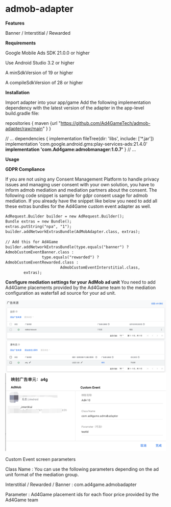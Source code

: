 # admob-adapter


**Features**

 Banner / Interstitial / Rewarded
 
 
**Requirements**

Google Mobile Ads SDK 21.0.0 or higher

Use Android Studio 3.2 or higher

A minSdkVersion of 19 or higher

A compileSdkVersion of 28 or higher


**Installation**

Import adapter into your app/game
Add the following implementation dependency with the latest version of the adapter in the app-level build.gradle file:

repositories {
    maven {url "https://github.com/Ad4GameTech/admob-adapter/raw/main" }
}

// ...
dependencies {
    implementation fileTree(dir: 'libs', include: ['*.jar'])
    implementation 'com.google.android.gms:play-services-ads:21.4.0'
    **implementation 'com.Ad4game:admobmanager:1.0.7'**
}
// ...

**Usage**

**GDPR Compliance**

If you are not using any Consent Management Platform to handle privacy issues and managing user consent with your own solution, you have to inform admob mediation and mediation partners about the consent. The following code snippet is sample for gdpr consent usage for admob mediation. If you already have the snippet like below you need to add all these extras bundles for the Ad4Game custom event adapter as well.

```
AdRequest.Builder builder = new AdRequest.Builder();
Bundle extras = new Bundle();
extras.putString("npa", "1");
builder.addNetworkExtrasBundle(AdMobAdapter.class, extras);

// Add this for Ad4Game
builder.addNetworkExtrasBundle(type.equals("banner") ? AdmobCustomEventBanner.class :
                type.equals("rewarded") ? AdmobCustomEventRewarded.class :
                        AdmobCustomEventInterstitial.class,
        extras);
```


**Configure mediation settings for your AdMob ad unit**
You need to add Ad4Game placements provided by the Ad4Game team to the mediation configuration as waterfall ad source for your ad unit.

![Alt text](./1679651879220.png)
![Alt text](./1679652018083.png)


Custom Event screen parameters

Class Name : You can use the following parameters depending on the ad unit format of the mediation group.

Interstitial / Rewarded / Banner : com.ad4game.admobadapter

Parameter : Ad4Game placement ids for each floor price provided by the Ad4Game team

